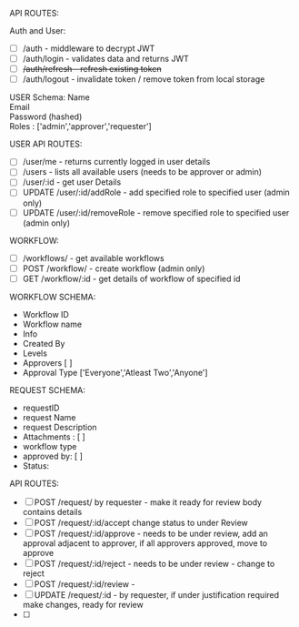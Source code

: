 API ROUTES:

Auth and User:

- [ ] /auth - middleware to decrypt JWT
- [ ] /auth/login - validates data and returns JWT
- [ ] ~~/auth/refresh - refresh existing token~~
- [ ] /auth/logout - invalidate token / remove token from local storage

USER Schema:
Name\
Email\
Password (hashed)\
Roles : ['admin','approver','requester']

USER API ROUTES:

- [ ] /user/me - returns currently logged in user details
- [ ] /users - lists all available users (needs to be approver or admin)
- [ ] /user/:id - get user Details
- [ ] UPDATE /user/:id/addRole - add specified role to specified user (admin only)
- [ ] UPDATE /user/:id/removeRole - remove specified role to specified user (admin only)

WORKFLOW:

- [ ] /workflows/ - get available workflows
- [ ] POST /workflow/ - create workflow (admin only)
- [ ] GET /workflow/:id - get details of workflow of specified id

WORKFLOW SCHEMA:
- Workflow ID
- Workflow name
- Info
- Created By
- Levels
- Approvers [ ]
- Approval Type ['Everyone','Atleast Two','Anyone']

REQUEST SCHEMA:
- requestID
- request Name
- request Description
- Attachments : [ ]
- workflow type
- approved by: [ ]
- Status:

API ROUTES:
- [ ] POST /request/ by requester - make it ready for review body contains details
- [ ] POST /request/:id/accept change status to under Review
- [ ] POST /request/:id/approve - needs to be under review, add an approval adjacent to approver, if all approvers approved, move to approve
- [ ] POST /request/:id/reject - needs to be under review - change to reject
- [ ] POST /request/:id/review - 
- [ ] UPDATE /request/:id - by requester, if under justification required make changes, ready for review
- [ ] 
